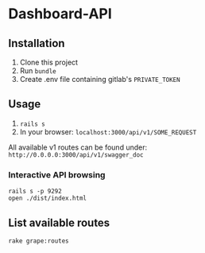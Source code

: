 # Dashboard-API

## Installation

1. Clone this project
2. Run `bundle`
3. Create .env file containing gitlab's `PRIVATE_TOKEN`

 ## Usage

1.  `rails s`
2. In your browser: `localhost:3000/api/v1/SOME_REQUEST`

All available v1 routes can be found under:
`http://0.0.0.0:3000/api/v1/swagger_doc`

### Interactive API browsing

```
rails s -p 9292
open ./dist/index.html
```

## List available routes

`rake grape:routes`
